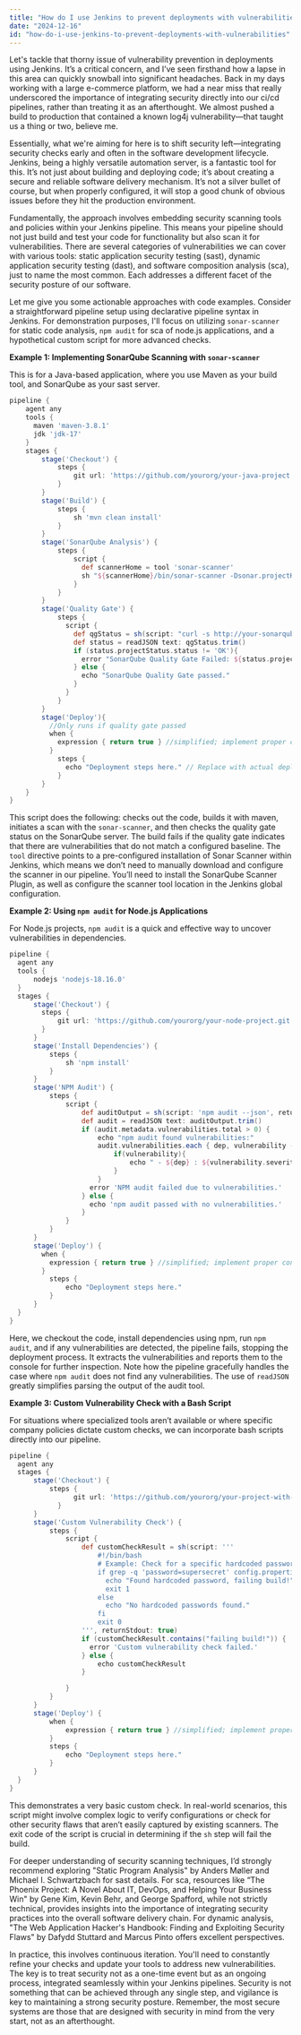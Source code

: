 ```yaml
---
title: "How do I use Jenkins to prevent deployments with vulnerabilities?"
date: "2024-12-16"
id: "how-do-i-use-jenkins-to-prevent-deployments-with-vulnerabilities"
---
```


Let's tackle that thorny issue of vulnerability prevention in deployments using Jenkins. It’s a critical concern, and I’ve seen firsthand how a lapse in this area can quickly snowball into significant headaches. Back in my days working with a large e-commerce platform, we had a near miss that really underscored the importance of integrating security directly into our ci/cd pipelines, rather than treating it as an afterthought. We almost pushed a build to production that contained a known log4j vulnerability—that taught us a thing or two, believe me.

Essentially, what we're aiming for here is to shift security left—integrating security checks early and often in the software development lifecycle. Jenkins, being a highly versatile automation server, is a fantastic tool for this. It’s not just about building and deploying code; it’s about creating a secure and reliable software delivery mechanism. It’s not a silver bullet of course, but when properly configured, it will stop a good chunk of obvious issues before they hit the production environment.

Fundamentally, the approach involves embedding security scanning tools and policies within your Jenkins pipeline. This means your pipeline should not just build and test your code for functionality but also scan it for vulnerabilities. There are several categories of vulnerabilities we can cover with various tools: static application security testing (sast), dynamic application security testing (dast), and software composition analysis (sca), just to name the most common. Each addresses a different facet of the security posture of our software.

Let me give you some actionable approaches with code examples. Consider a straightforward pipeline setup using declarative pipeline syntax in Jenkins. For demonstration purposes, I'll focus on utilizing `sonar-scanner` for static code analysis, `npm audit` for sca of node.js applications, and a hypothetical custom script for more advanced checks.

**Example 1: Implementing SonarQube Scanning with `sonar-scanner`**

This is for a Java-based application, where you use Maven as your build tool, and SonarQube as your sast server.

```groovy
pipeline {
    agent any
    tools {
      maven 'maven-3.8.1'
      jdk 'jdk-17'
    }
    stages {
        stage('Checkout') {
            steps {
                git url: 'https://github.com/yourorg/your-java-project.git', branch: 'main'
            }
        }
        stage('Build') {
            steps {
                sh 'mvn clean install'
            }
        }
        stage('SonarQube Analysis') {
            steps {
                script {
                  def scannerHome = tool 'sonar-scanner'
                  sh "${scannerHome}/bin/sonar-scanner -Dsonar.projectKey=your-project-key -Dsonar.sources=. -Dsonar.host.url=http://your-sonarqube-server:9000"
                }
            }
        }
        stage('Quality Gate') {
            steps {
              script {
                def qgStatus = sh(script: "curl -s http://your-sonarqube-server:9000/api/qualitygates/project_status?projectKey=your-project-key", returnStdout: true)
                def status = readJSON text: qgStatus.trim()
                if (status.projectStatus.status != 'OK'){
                  error "SonarQube Quality Gate Failed: ${status.projectStatus.status}"
                } else {
                  echo "SonarQube Quality Gate passed."
                }
              }
            }
        }
        stage('Deploy'){
          //Only runs if quality gate passed
          when {
            expression { return true } //simplified; implement proper conditions later.
          }
            steps {
              echo "Deployment steps here." // Replace with actual deploy steps.
            }
        }
    }
}
```

This script does the following: checks out the code, builds it with maven, initiates a scan with the `sonar-scanner`, and then checks the quality gate status on the SonarQube server. The build fails if the quality gate indicates that there are vulnerabilities that do not match a configured baseline. The `tool` directive points to a pre-configured installation of Sonar Scanner within Jenkins, which means we don’t need to manually download and configure the scanner in our pipeline. You’ll need to install the SonarQube Scanner Plugin, as well as configure the scanner tool location in the Jenkins global configuration.

**Example 2: Using `npm audit` for Node.js Applications**

For Node.js projects, `npm audit` is a quick and effective way to uncover vulnerabilities in dependencies.

```groovy
pipeline {
  agent any
  tools {
      nodejs 'nodejs-18.16.0'
  }
  stages {
      stage('Checkout') {
        steps {
            git url: 'https://github.com/yourorg/your-node-project.git', branch: 'main'
        }
      }
      stage('Install Dependencies') {
          steps {
              sh 'npm install'
          }
      }
      stage('NPM Audit') {
          steps {
              script {
                  def auditOutput = sh(script: 'npm audit --json', returnStdout: true)
                  def audit = readJSON text: auditOutput.trim()
                  if (audit.metadata.vulnerabilities.total > 0) {
                      echo "npm audit found vulnerabilities:"
                      audit.vulnerabilities.each { dep, vulnerability ->
                          if(vulnerability){
                              echo " - ${dep} : ${vulnerability.severity}"
                          }
                      }
                    error 'NPM audit failed due to vulnerabilities.'
                  } else {
                    echo 'npm audit passed with no vulnerabilities.'
                  }
              }
          }
      }
      stage('Deploy') {
        when {
          expression { return true } //simplified; implement proper conditions later.
        }
          steps {
              echo "Deployment steps here."
          }
      }
  }
}

```

Here, we checkout the code, install dependencies using npm, run `npm audit`, and if any vulnerabilities are detected, the pipeline fails, stopping the deployment process. It extracts the vulnerabilities and reports them to the console for further inspection. Note how the pipeline gracefully handles the case where `npm audit` does not find any vulnerabilities. The use of `readJSON` greatly simplifies parsing the output of the audit tool.

**Example 3: Custom Vulnerability Check with a Bash Script**

For situations where specialized tools aren’t available or where specific company policies dictate custom checks, we can incorporate bash scripts directly into our pipeline.

```groovy
pipeline {
  agent any
  stages {
      stage('Checkout') {
          steps {
                git url: 'https://github.com/yourorg/your-project-with-custom-checks.git', branch: 'main'
            }
      }
      stage('Custom Vulnerability Check') {
          steps {
              script {
                  def customCheckResult = sh(script: '''
                      #!/bin/bash
                      # Example: Check for a specific hardcoded password in config files.
                      if grep -q 'password=supersecret' config.properties; then
                        echo "Found hardcoded password, failing build!"
                        exit 1
                      else
                        echo "No hardcoded passwords found."
                      fi
                      exit 0
                  ''', returnStdout: true)
                  if (customCheckResult.contains("failing build!")) {
                    error 'Custom vulnerability check failed.'
                  } else {
                      echo customCheckResult
                  }

              }
          }
      }
      stage('Deploy') {
          when {
              expression { return true } //simplified; implement proper conditions later.
          }
          steps {
              echo "Deployment steps here."
          }
      }
  }
}
```

This demonstrates a very basic custom check. In real-world scenarios, this script might involve complex logic to verify configurations or check for other security flaws that aren’t easily captured by existing scanners. The exit code of the script is crucial in determining if the `sh` step will fail the build.

For deeper understanding of security scanning techniques, I’d strongly recommend exploring "Static Program Analysis" by Anders Møller and Michael I. Schwartzbach for sast details. For sca, resources like “The Phoenix Project: A Novel About IT, DevOps, and Helping Your Business Win" by Gene Kim, Kevin Behr, and George Spafford, while not strictly technical, provides insights into the importance of integrating security practices into the overall software delivery chain. For dynamic analysis, "The Web Application Hacker's Handbook: Finding and Exploiting Security Flaws" by Dafydd Stuttard and Marcus Pinto offers excellent perspectives.

In practice, this involves continuous iteration. You'll need to constantly refine your checks and update your tools to address new vulnerabilities. The key is to treat security not as a one-time event but as an ongoing process, integrated seamlessly within your Jenkins pipelines. Security is not something that can be achieved through any single step, and vigilance is key to maintaining a strong security posture. Remember, the most secure systems are those that are designed with security in mind from the very start, not as an afterthought.
